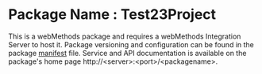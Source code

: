 # Package Name : Test23Project
This is a webMethods package and requires a webMethods Integration Server to host it. Package versioning and configuration can be found in the package [manifest](./Test23Project/manifest.v3) file. Service and API documentation is available on the package's home page http://&lt;server&gt;:&lt;port&gt;/&lt;packagename>.